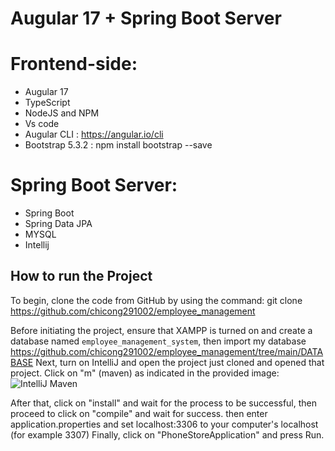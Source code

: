 # Augular 17 + Spring Boot Server
# Frontend-side:
+ Augular 17
+ TypeScript
+ NodeJS and NPM
+ Vs code
+ Augular CLI : https://angular.io/cli
+ Bootstrap 5.3.2 : npm install bootstrap --save
# Spring Boot Server:
+ Spring Boot
+ Spring Data JPA
+ MYSQL
+ Intellij

## How to run the Project
To begin, clone the code from GitHub by using the command: 
git clone https://github.com/chicong291002/employee_management

Before initiating the project, ensure that XAMPP is turned on and create a database named `employee_management_system`, then import my database https://github.com/chicong291002/employee_management/tree/main/DATABASE
Next, turn on IntelliJ and open the project just cloned and opened that project. Click on "m" (maven) as indicated in the provided image:
![IntelliJ Maven](https://github.com/chicong291002/PhoneStore/assets/87140308/4beccc56-856e-4a0d-ac9a-dff0535f68ae)

After that, click on "install" and wait for the process to be successful, then proceed to click on "compile" and wait for success.
then enter application.properties and set localhost:3306 to your computer's localhost (for example 3307)
Finally, click on "PhoneStoreApplication" and press Run.
